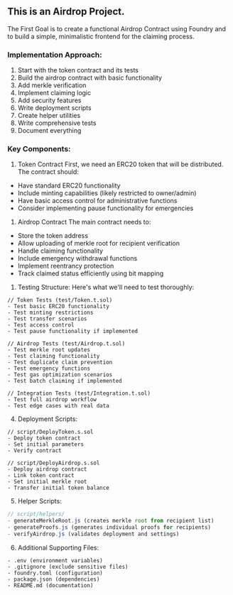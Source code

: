 ## This is an Airdrop Project. 

The First Goal is to create a functional Airdrop Contract using Foundry and to build a simple, minimalistic frontend for the claiming process.


### Implementation Approach:
1. Start with the token contract and its tests
2. Build the airdrop contract with basic functionality
3. Add merkle verification
4. Implement claiming logic
5. Add security features
6. Write deployment scripts
7. Create helper utilities
8. Write comprehensive tests
9. Document everything


### Key Components:

1. Token Contract
First, we need an ERC20 token that will be distributed. The contract should:
- Have standard ERC20 functionality
- Include minting capabilities (likely restricted to owner/admin)
- Have basic access control for administrative functions
- Consider implementing pause functionality for emergencies

1. Airdrop Contract
The main contract needs to:
- Store the token address
- Allow uploading of merkle root for recipient verification
- Handle claiming functionality
- Include emergency withdrawal functions
- Implement reentrancy protection
- Track claimed status efficiently using bit mapping

1. Testing Structure:
Here's what we'll need to test thoroughly:

```solidity
// Token Tests (test/Token.t.sol)
- Test basic ERC20 functionality
- Test minting restrictions
- Test transfer scenarios
- Test access control
- Test pause functionality if implemented

// Airdrop Tests (test/Airdrop.t.sol)
- Test merkle root updates
- Test claiming functionality
- Test duplicate claim prevention
- Test emergency functions
- Test gas optimization scenarios
- Test batch claiming if implemented

// Integration Tests (test/Integration.t.sol)
- Test full airdrop workflow
- Test edge cases with real data
```

4. Deployment Scripts:
```solidity
// script/DeployToken.s.sol
- Deploy token contract
- Set initial parameters
- Verify contract

// script/DeployAirdrop.s.sol
- Deploy airdrop contract
- Link token contract
- Set initial merkle root
- Transfer initial token balance
```

5. Helper Scripts:
```javascript
// script/helpers/
- generateMerkleRoot.js (creates merkle root from recipient list)
- generateProofs.js (generates individual proofs for recipients)
- verifyAirdrop.js (validates deployment and settings)
```

6. Additional Supporting Files:
```
- .env (environment variables)
- .gitignore (exclude sensitive files)
- foundry.toml (configuration)
- package.json (dependencies)
- README.md (documentation)
```